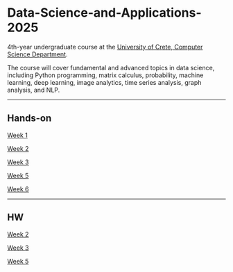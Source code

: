# Data-Science-and-Applications-2025

4th-year undergraduate course at the [University of Crete, Computer Science Department](https://www.csd.uoc.gr/).

The course will cover fundamental and advanced topics in data science, including Python programming, matrix calculus, probability, machine learning, deep learning, image analytics, time series analysis, graph analysis, and NLP. 

---
## Hands-on
[Week 1](./485[2025]_Week_1.ipynb)

[Week 2](./485[2025]_Week_2.ipynb)

[Week 3](./485[2025]_Week_3.ipynb)

[Week 5](./485[2025]_Week_5.ipynb)

[Week 6](./485[2025]_Week_6.ipynb)

---
## HW
[Week 2](./485[2025]_HW1.ipynb)

[Week 3](./485[2025]_HW2.ipynb)

[Week 5](./485[2025]_HW3.ipynb)
